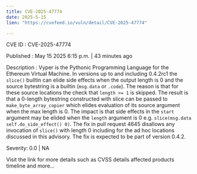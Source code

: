 ```yaml
---
title: CVE-2025-47774
date: 2025-5-15
lien: "https://cvefeed.io/vuln/detail/CVE-2025-47774"

---
```


CVE ID : CVE-2025-47774

Published :  May 15
2025
6:15 p.m. | 43 minutes ago

Description : Vyper is the Pythonic Programming Language for the Ethereum Virtual Machine. In versions up to and including 0.4.2rc1
the `slice()` builtin can elide side effects when the output length is 0
and the source bytestring is a builtin (`msg.data` or `.code`). The reason is that for these source locations
the check that `length >= 1` is skipped. The result is that a 0-length bytestring constructed with slice can be passed to `make_byte_array_copier`
which elides evaluation of its source argument when the max length is 0. The impact is that side effects in the `start` argument may be elided when the `length` argument is 0
e.g. `slice(msg.data
self.do_side_effect()
0)`. The fix in pull request 4645 disallows any invocation of `slice()` with length 0
including for the ad hoc locations discussed in this advisory. The fix is expected to be part of version 0.4.2.

Severity: 0.0 | NA

Visit the link for more details
such as CVSS details
affected products
timeline
and more...
